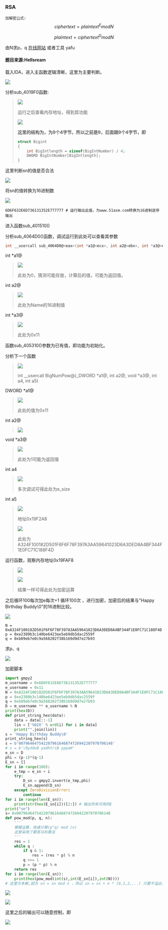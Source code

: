 ### RSA

`加解密公式:`
$$
ciphertext = plaintext ^ E  mod N
$$

$$
plaintext  = ciphertext ^ D  mod N
$$

由N求p，q [在线网站](https://www.factordb.com/)  或者工具 yafu

#### 题目来源:Hellsream

载入IDA，进入主函数逻辑清晰，这里为主要判断。

![](https://gitee.com/emtanling/image/raw/master/20210429190916.png)

分析sub_4019F0函数:

> ![](https://gitee.com/emtanling/image/raw/master/20210429191044.png)
>
> 运行之后查看内存地址，得到其功能
>
> ![](https://gitee.com/emtanling/image/raw/master/20210429191525.png)
>
> **这里的结构为，为9个4字节，所以之前是9，后面跟9个4字节，即**
>
> ```c
> struct Bigint
> {
>     int BigIntlength = sizeof(BigIntNumber) / 4;
>     DWORD BigIntNumber[BigIntlength]; 
> }
> ```
>
> 

这里判断sn的值是否合法

![](https://gitee.com/emtanling/image/raw/master/20210429191856.png)

将sn的值转换为16进制数

![](https://gitee.com/emtanling/image/raw/master/20210429192001.png)

```
6D6F632E6D736131352E777777 # 运行输出此值，为www.51asm.com转换为16进制逆序输出
```

进入函数sub_401510()

分析sub_4064D0()函数，调试运行到此处可以查看其参数

```c
int __usercall sub_4064D0@<eax>(int *a1@<ecx>, int a2@<ebx>, int *a3@<esi>)
```

int *a1@<ecx>

> ![](https://gitee.com/emtanling/image/raw/master/20210429192809.png)
>
> 此处为0，猜测可能存放，计算后的值，可能为返回值。

int a2@<ebx>

>![](https://gitee.com/emtanling/image/raw/master/20210429192938.png)
>
>此处为Name的16进制值

int *a3@<esi>

> ![](https://gitee.com/emtanling/image/raw/master/20210429193120.png)
>
> 此处为0x11

函数sub_405310()参数为已有值，即功能为初始化。

分析下一个函数

>![](https://gitee.com/emtanling/image/raw/master/20210429202520.png)
>
>int __usercall BigNumPow@<eax>(_DWORD *a1@<edx>, int a2@<ecx>, void *a3@<edi>, int a4, int a5)

DWORD *a1@<edx>

>![](https://gitee.com/emtanling/image/raw/master/20210429202646.png)
>
>此处的值为0x11

int a2@<ecx>

>![](https://gitee.com/emtanling/image/raw/master/20210429203015.png)

void *a3@<edi>

> ![](https://gitee.com/emtanling/image/raw/master/20210429203251.png)
>
> 此处为1可能为返回值

int a4

> ![](https://gitee.com/emtanling/image/raw/master/20210429231146.png)
>
> 多次调试可得此处为e_size

int a5

> ![](https://gitee.com/emtanling/image/raw/master/20210429220806.png)
>
> 地址0x19F2A8
>
> ![](https://gitee.com/emtanling/image/raw/master/20210429220829.png)
>
> 此处为A324F100182D501F6F6F78F397A3AA59641023D6A3DED8A4BF344F1E0FC71C188F4D

运行函数，观察内存地址0x19FAF8

> ![](https://gitee.com/emtanling/image/raw/master/20210429231515.png)
>
> ![](https://gitee.com/emtanling/image/raw/master/20210429231634.png)
>
> 结果一样可得此处为加密运算

之后循环100每次加e每次+1 循环100次 ，进行加密，加密后的结果与"Happy Birthday Buddy\0"的16进制比较。

![](https://gitee.com/emtanling/image/raw/master/20210429232356.png)

```
N = 0xA324F100182D501F6F6F78F397A3AA59641023D6A3DED8A4BF344F1E0FC71C188F4D
p = 0xe2389b3c140be6423ee5eb9db5dac2559f
q = 0xb89eb7e0c9a568202f38b169d9d7e27b93
```

求p、q

![](https://gitee.com/emtanling/image/raw/master/20210426100745.png)

加密脚本

```python
import gmpy2
m_username = 0x6D6F632E6D736131352E777777
e_username = 0x11
N = 0xA324F100182D501F6F6F78F397A3AA59641023D6A3DED8A4BF344F1E0FC71C188F4D
p = 0xe2389b3c140be6423ee5eb9db5dac2559f
q = 0xb89eb7e0c9a568202f38b169d9d7e27b93
D = m_username ** e_username % N
print(hex(D))
def print_string_hex(data):
    data = data[::-1]
    lin = ['%02X' % ord(i) for i in data]
    print("".join(lin))
s = 'Happy Birthday Buddy\0'
print_string_hex(s)
s = b'007964647542207961646874726942207970706148'
# s = b'\0ydduB yadhtriB yppaH'
e_sn = D
phi = (p-1)*(q-1)
E_sn = []
for i in range(100):
    e_tmp = e_sn + i
    try:
        D_sn = gmpy2.invert(e_tmp,phi)
        E_sn.append(D_sn)
    except ZeroDivisionError:
        continue
for i in range(len(E_sn)):
    print(str(hex(E_sn[i]))[2:]) # 输出所有可用的E
print("sn")
s= 0x007964647542207961646874726942207970706148
def pow_mod(p, q, n):
    '''
    幂模运算，快速计算(p^q) mod (n)
    这里采用了蒙哥马利算法
    '''
    res = 1
    while q :
        if q & 1:
            res = (res * p) % n
        q >>= 1
        p = (p * p) % n
    return res
for i in range(len(E_sn)):
    print(hex(pow_mod(int(s),int(E_sn[i]),int(N))))
# 这里为多解,因为 sn = sn mod n ，所以 sn = sn + n * (0,1,2,...) 只要不溢出，都可以
```

![](https://gitee.com/emtanling/image/raw/master/20210429233446.png)

![](https://gitee.com/emtanling/image/raw/master/20210429233542.png)

这里之后的输出可以随意控制，即

![](https://gitee.com/emtanling/image/raw/master/20210429234012.png)


